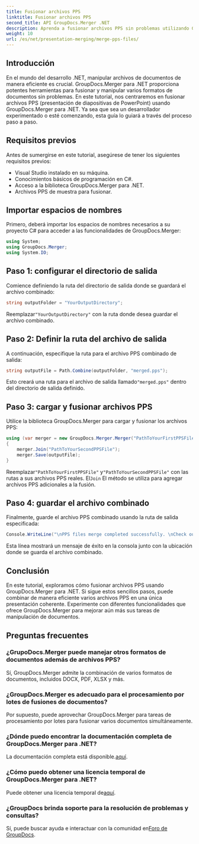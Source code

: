 ```yaml
---
title: Fusionar archivos PPS
linktitle: Fusionar archivos PPS
second_title: API GroupDocs.Merger .NET
description: Aprenda a fusionar archivos PPS sin problemas utilizando GroupDocs.Merger para .NET. Guía paso a paso con ejemplos de código. Mejore sus habilidades de manipulación de documentos.
weight: 10
url: /es/net/presentation-merging/merge-pps-files/
---
```

## Introducción
En el mundo del desarrollo .NET, manipular archivos de documentos de manera eficiente es crucial. GroupDocs.Merger para .NET proporciona potentes herramientas para fusionar y manipular varios formatos de documentos sin problemas. En este tutorial, nos centraremos en fusionar archivos PPS (presentación de diapositivas de PowerPoint) usando GroupDocs.Merger para .NET. Ya sea que sea un desarrollador experimentado o esté comenzando, esta guía lo guiará a través del proceso paso a paso.
## Requisitos previos
Antes de sumergirse en este tutorial, asegúrese de tener los siguientes requisitos previos:
- Visual Studio instalado en su máquina.
- Conocimientos básicos de programación en C#.
- Acceso a la biblioteca GroupDocs.Merger para .NET.
- Archivos PPS de muestra para fusionar.

## Importar espacios de nombres
Primero, deberá importar los espacios de nombres necesarios a su proyecto C# para acceder a las funcionalidades de GroupDocs.Merger:
```csharp
using System; 
using GroupDocs.Merger;
using System.IO;
```
## Paso 1: configurar el directorio de salida
Comience definiendo la ruta del directorio de salida donde se guardará el archivo combinado:
```csharp
string outputFolder = "YourOutputDirectory";
```
 Reemplazar`"YourOutputDirectory"` con la ruta donde desea guardar el archivo combinado.
## Paso 2: Definir la ruta del archivo de salida
A continuación, especifique la ruta para el archivo PPS combinado de salida:
```csharp
string outputFile = Path.Combine(outputFolder, "merged.pps");
```
 Esto creará una ruta para el archivo de salida llamado`"merged.pps"` dentro del directorio de salida definido.
## Paso 3: cargar y fusionar archivos PPS
Utilice la biblioteca GroupDocs.Merger para cargar y fusionar los archivos PPS:
```csharp
using (var merger = new GroupDocs.Merger.Merger("PathToYourFirstPPSFile"))
{
    merger.Join("PathToYourSecondPPSFile");
    merger.Save(outputFile);
}
```
 Reemplazar`"PathToYourFirstPPSFile"` y`"PathToYourSecondPPSFile"` con las rutas a sus archivos PPS reales. El`Join` El método se utiliza para agregar archivos PPS adicionales a la fusión.
## Paso 4: guardar el archivo combinado
Finalmente, guarde el archivo PPS combinado usando la ruta de salida especificada:
```csharp
Console.WriteLine("\nPPS files merge completed successfully. \nCheck output in {0}", outputFolder);
```
Esta línea mostrará un mensaje de éxito en la consola junto con la ubicación donde se guarda el archivo combinado.

## Conclusión
En este tutorial, exploramos cómo fusionar archivos PPS usando GroupDocs.Merger para .NET. Si sigue estos sencillos pasos, puede combinar de manera eficiente varios archivos PPS en una única presentación coherente. Experimente con diferentes funcionalidades que ofrece GroupDocs.Merger para mejorar aún más sus tareas de manipulación de documentos.

## Preguntas frecuentes
### ¿GrupoDocs.Merger puede manejar otros formatos de documentos además de archivos PPS?
Sí, GroupDocs.Merger admite la combinación de varios formatos de documentos, incluidos DOCX, PDF, XLSX y más.
### ¿GroupDocs.Merger es adecuado para el procesamiento por lotes de fusiones de documentos?
Por supuesto, puede aprovechar GroupDocs.Merger para tareas de procesamiento por lotes para fusionar varios documentos simultáneamente.
### ¿Dónde puedo encontrar la documentación completa de GroupDocs.Merger para .NET?
 La documentación completa está disponible.[aquí](https://tutorials.groupdocs.com/merger/net/).
### ¿Cómo puedo obtener una licencia temporal de GroupDocs.Merger para .NET?
 Puede obtener una licencia temporal de[aquí](https://purchase.groupdocs.com/temporary-license/).
### ¿GroupDocs brinda soporte para la resolución de problemas y consultas?
Sí, puede buscar ayuda e interactuar con la comunidad en[Foro de GroupDocs](https://forum.groupdocs.com/c/merger/32).